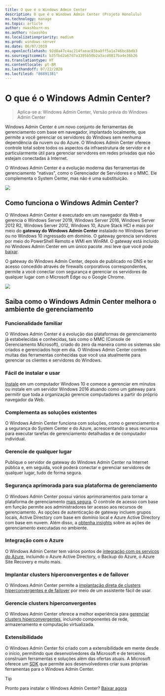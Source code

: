 ```yaml
---
title: O que é o Windows Admin Center
description: O que é o Windows Admin Center (Projeto Honolulu)
ms.technology: manage
ms.topic: article
author: nwashburn-ms
ms.author: niwashbu
ms.localizationpriority: medium
ms.prod: windows-server
ms.date: 06/07/2019
ms.openlocfilehash: 92d8a47c4ac214faeac83ba8ff5a1a746bc8bdb3
ms.sourcegitcommit: b35fbd2a67d7a3395b50b2a3acd0817ba4e36b26
ms.translationtype: HT
ms.contentlocale: pt-BR
ms.lasthandoff: 07/22/2020
ms.locfileid: "86891381"
---
```

# <a name="what-is-windows-admin-center"></a>O que é o Windows Admin Center?

> Aplica-se a: Windows Admin Center, Versão prévia do Windows Admin Center

Windows Admin Center é um novo conjunto de ferramentas de gerenciamento com base em navegador, implantado localmente, que permite a você gerenciar os servidores do Windows sem nenhuma dependência da nuvem ou do Azure. O Windows Admin Center oferece controle total sobre todos os aspectos da infraestrutura de servidor e é particularmente útil para gerenciar servidores em redes privadas que não estejam conectadas à Internet.

O Windows Admin Center é a evolução moderna das ferramentas de gerenciamento "nativas", como o Gerenciador de Servidores e o MMC. Ele complementa o System Center, mas não é uma substituição.

![](../media/wac-complements.png)

## <a name="how-does-windows-admin-center-work"></a>Como funciona o Windows Admin Center?

O Windows Admin Center é executado em um navegador da Web e gerencia o Windows Server 2019, Windows Server 2016, Windows Server 2012 R2, Windows Server 2012, Windows 10, Azure Stack HCI e mais por meio do **gateway do Windows Admin Center** instalado no Windows Server ou no Windows 10 ingressado em domínio. O gateway gerencia servidores por meio do PowerShell Remoto e WMI em WinRM. O gateway está incluído no Windows Admin Center em um único pacote .msi leve que você pode [baixar](https://aka.ms/windowsadmincenter).

O gateway do Windows Admin Center, depois de publicado no DNS e ter acesso concedido através de firewalls corporativos correspondentes, permite a você conectar com segurança e gerenciar os servidores de qualquer lugar com o Microsoft Edge ou o Google Chrome.

![](../media/architecture.png)

## <a name="learn-how-windows-admin-center-improves-your-management-environment"></a>Saiba como o Windows Admin Center melhora o ambiente de gerenciamento

### <a name="familiar-functionality"></a>**Funcionalidade familiar**

O Windows Admin Center é a evolução das plataformas de gerenciamento já estabelecidas e conhecidas, tais como o MMC (Console de Gerenciamento Microsoft), criado do zero da maneira como os sistemas são criados e gerenciados hoje em dia. O Windows Admin Center contém muitas das ferramentas conhecidas que você usa atualmente para gerenciar os clientes e servidores do Windows.

### <a name="easy-to-install-and-use"></a>**Fácil de instalar e usar**

[Instale](../deploy/install.md) em um computador Windows 10 e comece a gerenciar em minutos ou instale em um servidor Windows 2016 atuando como um gateway para permitir que toda a organização gerencie computadores a partir do próprio navegador da Web.

### <a name="complements-existing-solutions"></a>**Complementa as soluções existentes**

O Windows Admin Center funciona com soluções, como o gerenciamento e a segurança do System Center e do Azure, acrescentando a seus recursos para executar tarefas de gerenciamento detalhadas e de computador individual.

### <a name="manage-from-anywhere"></a>**Gerencie de qualquer lugar**

Publique o servidor de gateway do Windows Admin Center na Internet pública e, em seguida, você poderá conectar e gerenciar servidores de qualquer lugar, tudo de forma segura.

### <a name="enhanced-security-for-your-management-platform"></a>**Segurança aprimorada para sua plataforma de gerenciamento**

O Windows Admin Center possui vários aprimoramentos para tornar a plataforma de gerenciamento [mais segura](../plan/user-access-options.md). O controle de acesso com base em função permite aos administradores ter acesso aos recursos de gerenciamento. As opções de autenticação de gateway incluem grupos locais, Active Directory com base em domínio local e Azure Active Directory com base em nuvem.  Além disso, a [obtenha insights](../use/logging.md) sobre as ações de gerenciamento executadas no ambiente.

### <a name="azure-integration"></a>**Integração com o Azure**

O Windows Admin Center tem vários pontos de [integração com os serviços do Azure](../plan/azure-integration-options.md), incluindo o Azure Active Directory, o Backup do Azure, o Azure Site Recovery e muito mais.

### <a name="deploy-hyper-converged-and-failover-clusters"></a>**Implantar clusters hiperconvergentes e de failover**

O Windows Admin Center permite a [implantação direta de clusters hiperconvergentes e de failover](../use/deploy-hyperconverged-infrastructure.md) por meio de um assistente fácil de usar. 

### <a name="manage-hyper-converged-clusters"></a>**Gerencie clusters hiperconvergentes**

O Windows Admin Center oferece a melhor experiência para [gerenciar clusters hiperconvergentes](../use/manage-hyper-converged.md), incluindo componentes de rede, armazenamento e computação virtualizada.

### <a name="extensibility"></a>**Extensibilidade**

O Windows Admin Center foi criado com a extensibilidade em mente desde o início, permitindo que desenvolvedores da Microsoft e de terceiros construam ferramentas e soluções além das ofertas atuais. A Microsoft oferece um [SDK](../extend/extensibility-overview.md) que permite aos desenvolvedores criar suas próprias ferramentas para o Windows Admin Center.

> [!Tip]
> Pronto para instalar o Windows Admin Center? [Baixar agora](https://aka.ms/windowsadmincenter)
